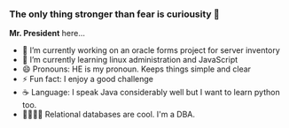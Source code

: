### The only thing stronger than fear is curiousity 👋
**Mr. President** here...

- 🔭 I’m currently working on an oracle forms project for server inventory
- 🌱 I’m currently learning linux administration and JavaScript
- 😄 Pronouns: HE is my pronoun. Keeps things simple and clear
- ⚡ Fun fact: I enjoy a good challenge
- ☕ Language: I speak Java considerably well but I want to learn python too.
- 👩‍👩‍👦‍👦 Relational databases are cool. I'm a DBA.

<!--
**MorrisKiman/MorrisKiman** is a ✨ _special_ ✨ repository because its `README.md` (this file) appears on your GitHub profile.

Here are some ideas to get you started:

- 🔭 I’m currently working on ...
- 🌱 I’m currently learning ...
- 👯 I’m looking to collaborate on ...
- 🤔 I’m looking for help with ...
- 💬 Ask me about ...
- 📫 How to reach me: ...
- 😄 Pronouns: ...
- ⚡ Fun fact: ...
-->
